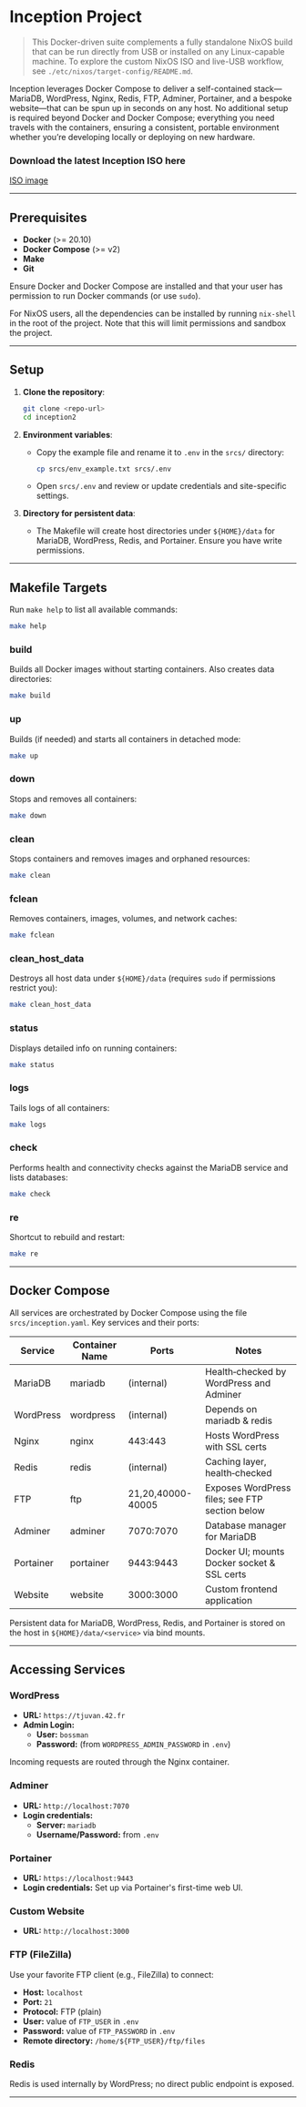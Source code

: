 # Inception Project

> This Docker-driven suite complements a fully standalone NixOS build that can be run directly from USB or installed on any Linux-capable machine.
> To explore the custom NixOS ISO and live-USB workflow, see `./etc/nixos/target-config/README.md`.  

Inception leverages Docker Compose to deliver a self-contained stack—MariaDB, WordPress, Nginx, Redis, FTP, Adminer, Portainer, and a bespoke website—that can be spun up in seconds on any host. No additional setup is required beyond Docker and Docker Compose; everything you need travels with the containers, ensuring a consistent, portable environment whether you’re developing locally or deploying on new hardware.  

### Download the latest Inception ISO here
[ISO image](https://sourceforge.net/projects/inception-42/files/latest/download)

---

## Prerequisites

- **Docker** (>= 20.10)
- **Docker Compose** (>= v2)
- **Make**
- **Git**

Ensure Docker and Docker Compose are installed and that your user has permission to run Docker commands (or use `sudo`).

For NixOS users, all the dependencies can be installed by running `nix-shell` in the root of the project.
Note that this will limit permissions and sandbox the project.

---

## Setup

1. **Clone the repository**:

   ```bash
   git clone <repo-url>
   cd inception2
   ```

2. **Environment variables**:
   - Copy the example file and rename it to `.env` in the `srcs/` directory:

     ```bash
     cp srcs/env_example.txt srcs/.env
     ```

   - Open `srcs/.env` and review or update credentials and site-specific settings.

3. **Directory for persistent data**:
   - The Makefile will create host directories under `${HOME}/data` for MariaDB, WordPress, Redis, and Portainer. Ensure you have write permissions.

---

## Makefile Targets

Run `make help` to list all available commands:

```bash
make help
```

### build

Builds all Docker images without starting containers. Also creates data directories:

```bash
make build
```

### up

Builds (if needed) and starts all containers in detached mode:

```bash
make up
```

### down

Stops and removes all containers:

```bash
make down
```

### clean

Stops containers and removes images and orphaned resources:

```bash
make clean
```

### fclean

Removes containers, images, volumes, and network caches:

```bash
make fclean
```

### clean_host_data

Destroys all host data under `${HOME}/data` (requires `sudo` if permissions restrict you):

```bash
make clean_host_data
```

### status

Displays detailed info on running containers:

```bash
make status
```

### logs

Tails logs of all containers:

```bash
make logs
```

### check

Performs health and connectivity checks against the MariaDB service and lists databases:

```bash
make check
```

### re

Shortcut to rebuild and restart:

```bash
make re
```

---

## Docker Compose

All services are orchestrated by Docker Compose using the file `srcs/inception.yaml`. Key services and their ports:

| Service   | Container Name | Ports                             | Notes                                           |
|-----------|----------------|-----------------------------------|-------------------------------------------------|
| MariaDB   | mariadb        | (internal)                        | Health‑checked by WordPress and Adminer          |
| WordPress | wordpress      | (internal)                        | Depends on mariadb & redis                      |
| Nginx     | nginx          | 443:443                           | Hosts WordPress with SSL certs                  |
| Redis     | redis          | (internal)                        | Caching layer, health‑checked                   |
| FTP       | ftp            | 21,20,40000-40005                 | Exposes WordPress files; see FTP section below  |
| Adminer   | adminer        | 7070:7070                         | Database manager for MariaDB                    |
| Portainer | portainer      | 9443:9443                         | Docker UI; mounts Docker socket & SSL certs     |
| Website   | website        | 3000:3000                         | Custom frontend application                     |

Persistent data for MariaDB, WordPress, Redis, and Portainer is stored on the host in `${HOME}/data/<service>` via bind mounts.

---

## Accessing Services

### WordPress

- **URL:** `https://tjuvan.42.fr`
- **Admin Login:**
  - **User:** `bossman`
  - **Password:** (from `WORDPRESS_ADMIN_PASSWORD` in `.env`)

Incoming requests are routed through the Nginx container.

### Adminer

- **URL:** `http://localhost:7070`
- **Login credentials:**
  - **Server:** `mariadb`
  - **Username/Password:** from `.env`

### Portainer

- **URL:** `https://localhost:9443`
- **Login credentials:** Set up via Portainer's first-time web UI.

### Custom Website

- **URL:** `http://localhost:3000`

### FTP (FileZilla)

Use your favorite FTP client (e.g., FileZilla) to connect:

- **Host:** `localhost`
- **Port:** `21`
- **Protocol:** FTP (plain)
- **User:** value of `FTP_USER` in `.env`
- **Password:** value of `FTP_PASSWORD` in `.env`
- **Remote directory:** `/home/${FTP_USER}/ftp/files`

### Redis

Redis is used internally by WordPress; no direct public endpoint is exposed.

---

